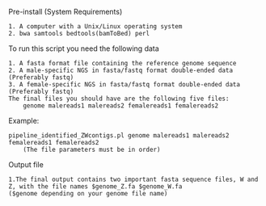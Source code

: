 
Pre-install (System Requirements)

	1. A computer with a Unix/Linux operating system
	2. bwa samtools bedtools(bamToBed) perl

To run this script you need the following data

	1. A fasta format file containing the reference genome sequence
	2. A male-specific NGS in fasta/fastq format double-ended data (Preferably fastq)  
	3. A female-specific NGS in fasta/fastq format double-ended data (Preferably fastq)
	The final files you should have are the following five files:
		genome malereads1 malereads2 femalereads1 femalereads2

Example: 

	pipeline_identified_ZWcontigs.pl genome malereads1 malereads2 femalereads1 femalereads2
		(The file parameters must be in order)

Output file

	1.The final output contains two important fasta sequence files, W and Z, with the file names $genome_Z.fa $genome_W.fa
	($genome depending on your genome file name)

